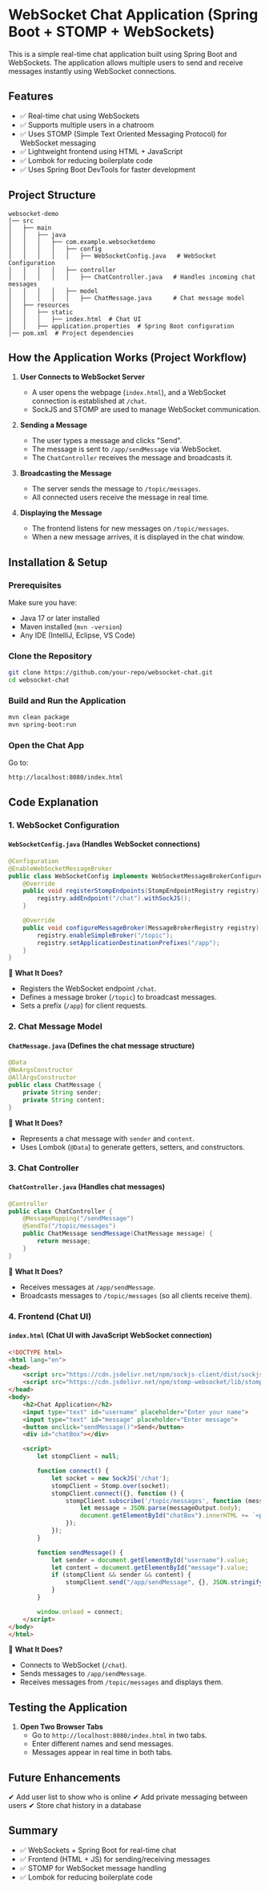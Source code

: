# WebSocket Chat Application (Spring Boot + STOMP + WebSockets)

This is a simple real-time chat application built using Spring Boot and WebSockets.
The application allows multiple users to send and receive messages instantly using WebSocket connections.

## Features
- ✅ Real-time chat using WebSockets
- ✅ Supports multiple users in a chatroom
- ✅ Uses STOMP (Simple Text Oriented Messaging Protocol) for WebSocket messaging
- ✅ Lightweight frontend using HTML + JavaScript
- ✅ Lombok for reducing boilerplate code
- ✅ Uses Spring Boot DevTools for faster development

## Project Structure
```
websocket-demo
│── src
│   ├── main
│   │   ├── java
│   │   │   ├── com.example.websocketdemo
│   │   │   │   ├── config
│   │   │   │   │   ├── WebSocketConfig.java   # WebSocket Configuration
│   │   │   │   ├── controller
│   │   │   │   │   ├── ChatController.java   # Handles incoming chat messages
│   │   │   │   ├── model
│   │   │   │   │   ├── ChatMessage.java      # Chat message model
│   ├── resources
│   │   ├── static
│   │   │   ├── index.html  # Chat UI
│   │   ├── application.properties  # Spring Boot configuration
│── pom.xml  # Project dependencies
```

## How the Application Works (Project Workflow)

1. **User Connects to WebSocket Server**
    - A user opens the webpage (`index.html`), and a WebSocket connection is established at `/chat`.
    - SockJS and STOMP are used to manage WebSocket communication.

2. **Sending a Message**
    - The user types a message and clicks "Send".
    - The message is sent to `/app/sendMessage` via WebSocket.
    - The `ChatController` receives the message and broadcasts it.

3. **Broadcasting the Message**
    - The server sends the message to `/topic/messages`.
    - All connected users receive the message in real time.

4. **Displaying the Message**
    - The frontend listens for new messages on `/topic/messages`.
    - When a new message arrives, it is displayed in the chat window.

## Installation & Setup

### Prerequisites
Make sure you have:
- Java 17 or later installed
- Maven installed (`mvn -version`)
- Any IDE (IntelliJ, Eclipse, VS Code)

### Clone the Repository
```sh
git clone https://github.com/your-repo/websocket-chat.git
cd websocket-chat
```

### Build and Run the Application
```sh
mvn clean package
mvn spring-boot:run
```

### Open the Chat App
Go to:
```
http://localhost:8080/index.html
```

## Code Explanation

### 1. WebSocket Configuration
#### `WebSocketConfig.java` (Handles WebSocket connections)
```java
@Configuration
@EnableWebSocketMessageBroker
public class WebSocketConfig implements WebSocketMessageBrokerConfigurer {
    @Override
    public void registerStompEndpoints(StompEndpointRegistry registry) {
        registry.addEndpoint("/chat").withSockJS();
    }

    @Override
    public void configureMessageBroker(MessageBrokerRegistry registry) {
        registry.enableSimpleBroker("/topic");
        registry.setApplicationDestinationPrefixes("/app");
    }
}
```
🔹 **What It Does?**
- Registers the WebSocket endpoint `/chat`.
- Defines a message broker (`/topic`) to broadcast messages.
- Sets a prefix (`/app`) for client requests.

### 2. Chat Message Model
#### `ChatMessage.java` (Defines the chat message structure)
```java
@Data
@NoArgsConstructor
@AllArgsConstructor
public class ChatMessage {
    private String sender;
    private String content;
}
```
🔹 **What It Does?**
- Represents a chat message with `sender` and `content`.
- Uses Lombok (`@Data`) to generate getters, setters, and constructors.

### 3. Chat Controller
#### `ChatController.java` (Handles chat messages)
```java
@Controller
public class ChatController {
    @MessageMapping("/sendMessage")
    @SendTo("/topic/messages")
    public ChatMessage sendMessage(ChatMessage message) {
        return message;
    }
}
```
🔹 **What It Does?**
- Receives messages at `/app/sendMessage`.
- Broadcasts messages to `/topic/messages` (so all clients receive them).

### 4. Frontend (Chat UI)
#### `index.html` (Chat UI with JavaScript WebSocket connection)
```html
<!DOCTYPE html>
<html lang="en">
<head>
    <script src="https://cdn.jsdelivr.net/npm/sockjs-client/dist/sockjs.min.js"></script>
    <script src="https://cdn.jsdelivr.net/npm/stomp-websocket/lib/stomp.min.js"></script>
</head>
<body>
    <h2>Chat Application</h2>
    <input type="text" id="username" placeholder="Enter your name">
    <input type="text" id="message" placeholder="Enter message">
    <button onclick="sendMessage()">Send</button>
    <div id="chatBox"></div>

    <script>
        let stompClient = null;

        function connect() {
            let socket = new SockJS('/chat');
            stompClient = Stomp.over(socket);
            stompClient.connect({}, function () {
                stompClient.subscribe('/topic/messages', function (messageOutput) {
                    let message = JSON.parse(messageOutput.body);
                    document.getElementById("chatBox").innerHTML += `<p><strong>${message.sender}:</strong> ${message.content}</p>`;
                });
            });
        }

        function sendMessage() {
            let sender = document.getElementById("username").value;
            let content = document.getElementById("message").value;
            if (stompClient && sender && content) {
                stompClient.send("/app/sendMessage", {}, JSON.stringify({ sender, content }));
            }
        }

        window.onload = connect;
    </script>
</body>
</html>
```
🔹 **What It Does?**
- Connects to WebSocket (`/chat`).
- Sends messages to `/app/sendMessage`.
- Receives messages from `/topic/messages` and displays them.

## Testing the Application
1. **Open Two Browser Tabs**
    - Go to `http://localhost:8080/index.html` in two tabs.
    - Enter different names and send messages.
    - Messages appear in real time in both tabs.

## Future Enhancements
✔ Add user list to show who is online
✔ Add private messaging between users
✔ Store chat history in a database

## Summary
- ✅ WebSockets + Spring Boot for real-time chat
- ✅ Frontend (HTML + JS) for sending/receiving messages
- ✅ STOMP for WebSocket message handling
- ✅ Lombok for reducing boilerplate code
